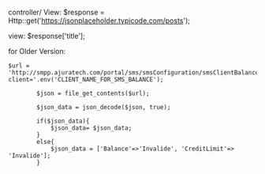 controller/ View: $response = Http::get('https://jsonplaceholder.typicode.com/posts');

view: $response['title'];




for Older Version:

```
$url = 'http://smpp.ajuratech.com/portal/sms/smsConfiguration/smsClientBalance.jsp?client='.env('CLIENT_NAME_FOR_SMS_BALANCE');

        $json = file_get_contents($url);

        $json_data = json_decode($json, true);

        if($json_data){
            $json_data= $json_data;
        }
        else{
            $json_data = ['Balance'=>'Invalide', 'CreditLimit'=> 'Invalide'];
        }
```
